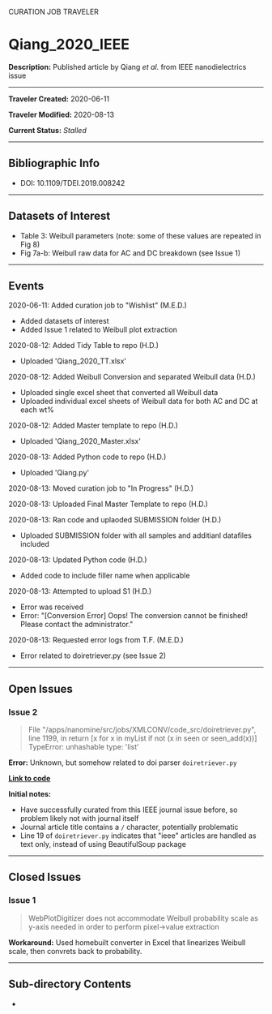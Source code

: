 CURATION JOB TRAVELER

# Qiang_2020_IEEE

**Description:** Published article by Qiang *et al.* from IEEE nanodielectrics issue

---

**Traveler Created:** 2020-06-11

**Traveler Modified:** 2020-08-13

**Current Status:** *Stalled*

---

## Bibliographic Info

* DOI: 10.1109/TDEI.2019.008242

---

## Datasets of Interest

* Table 3: Weibull parameters (note: some of these values are repeated in Fig 8)
* Fig 7a-b: Weibull raw data for AC and DC breakdown (see Issue 1)

---

## Events

2020-06-11: Added curation job to "Wishlist" (M.E.D.)
* Added datasets of interest
* Added Issue 1 related to Weibull plot extraction

2020-08-12: Added Tidy Table to repo (H.D.)
* Uploaded 'Qiang_2020_TT.xlsx'

2020-08-12: Added Weibull Conversion and separated Weibull data (H.D.)
* Uploaded single excel sheet that converted all Weibull data
* Uploaded individual excel sheets of Weibull data for both AC and DC at each wt% 

2020-08-12: Added Master template to repo (H.D.)
* Uploaded 'Qiang_2020_Master.xlsx'

2020-08-13: Added Python code to repo (H.D.)
* Uploaded 'Qiang.py'

2020-08-13: Moved curation job to "In Progress" (H.D.)

2020-08-13: Uploaded Final Master Template to repo (H.D.)

2020-08-13: Ran code and uplaoded SUBMISSION folder (H.D.)
* Uploaded SUBMISSION folder with all samples and additianl datafiles included

2020-08-13: Updated Python code (H.D.)
* Added code to include filler name when applicable

2020-08-13: Attempted to upload S1 (H.D.)
* Error was received
* Error: "[Conversion Error] Oops! The conversion cannot be finished! Please contact the administrator."

2020-08-13: Requested error logs from T.F. (M.E.D.)
* Error related to doiretriever.py (see Issue 2)

---

## Open Issues

### Issue 2

> File "/apps/nanomine/src/jobs/XMLCONV/code_src/doiretriever.py", line 1199, in <listcomp>
>    return [x for x in myList if not (x in seen or seen_add(x))]
> TypeError: unhashable type: 'list'

**Error:** Unknown, but somehow related to doi parser `doiretriever.py`

[**Link to code**](https://github.com/bluedevil-oit/nanomine/blob/dev/src/jobs/XMLCONV/code_src/doiretriever.py)

**Initial notes:**
* Have successfully curated from this IEEE journal issue before, so problem likely not with journal itself
* Journal article title contains a `/` character, potentially problematic
* Line 19 of `doiretriever.py` indicates that "ieee" articles are handled as text only, instead of using BeautifulSoup package

---

## Closed Issues

### Issue 1

> WebPlotDigitizer does not accommodate Weibull probability scale as y-axis needed in order to perform pixel->value extraction

**Workaround:** Used homebuilt converter in Excel that linearizes Weibull scale, then convrets back to probability.

---

## Sub-directory Contents

* 
